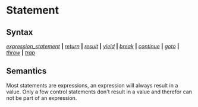 # Statement

## Syntax

[_expression_statement_](expression_statement.md) __|__
[_return_](return.md) __|__
[_result_](result.md) __|__
[_yield_](yield.md) __|__
[_break_](break.md) __|__ 
[_continue_](continue.md) __|__
[_goto_](goto.md) __|__
[_throw_](throw.md) __|__
[_trap_](trap.md)

## Semantics
Most statements are expressions, an expression will always result in a value.
Only a few control statements don't result in a value and therefor can not
be part of an expression.
